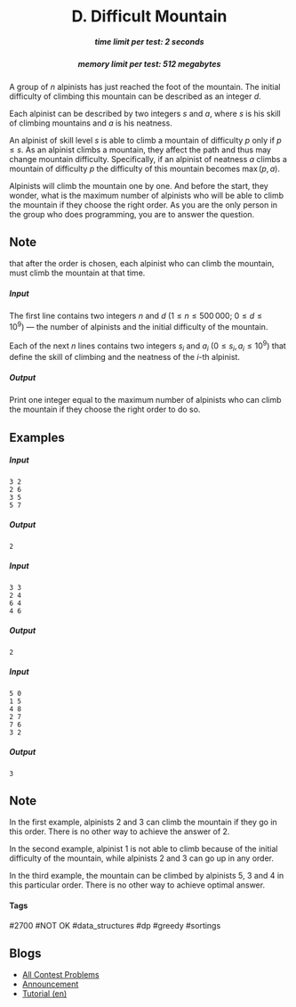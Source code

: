<h1 style='text-align: center;'> D. Difficult Mountain</h1>

<h5 style='text-align: center;'>time limit per test: 2 seconds</h5>
<h5 style='text-align: center;'>memory limit per test: 512 megabytes</h5>

A group of $n$ alpinists has just reached the foot of the mountain. The initial difficulty of climbing this mountain can be described as an integer $d$.

Each alpinist can be described by two integers $s$ and $a$, where $s$ is his skill of climbing mountains and $a$ is his neatness.

An alpinist of skill level $s$ is able to climb a mountain of difficulty $p$ only if $p \leq s$. As an alpinist climbs a mountain, they affect the path and thus may change mountain difficulty. Specifically, if an alpinist of neatness $a$ climbs a mountain of difficulty $p$ the difficulty of this mountain becomes $\max(p, a)$. 

Alpinists will climb the mountain one by one. And before the start, they wonder, what is the maximum number of alpinists who will be able to climb the mountain if they choose the right order. As you are the only person in the group who does programming, you are to answer the question.

## Note

 that after the order is chosen, each alpinist who can climb the mountain, must climb the mountain at that time. 

##### Input

The first line contains two integers $n$ and $d$ ($1 \leq n \leq 500\,000$; $0 \leq d \leq 10^9$) — the number of alpinists and the initial difficulty of the mountain.

Each of the next $n$ lines contains two integers $s_i$ and $a_i$ ($0 \leq s_i, a_i \leq 10^9$) that define the skill of climbing and the neatness of the $i$-th alpinist.

##### Output

Print one integer equal to the maximum number of alpinists who can climb the mountain if they choose the right order to do so.

## Examples

##### Input


```text
3 2
2 6
3 5
5 7
```
##### Output


```text
2
```
##### Input


```text
3 3
2 4
6 4
4 6
```
##### Output


```text
2
```
##### Input


```text
5 0
1 5
4 8
2 7
7 6
3 2
```
##### Output


```text
3
```
## Note

In the first example, alpinists $2$ and $3$ can climb the mountain if they go in this order. There is no other way to achieve the answer of $2$.

In the second example, alpinist $1$ is not able to climb because of the initial difficulty of the mountain, while alpinists $2$ and $3$ can go up in any order.

In the third example, the mountain can be climbed by alpinists $5$, $3$ and $4$ in this particular order. There is no other way to achieve optimal answer.



#### Tags 

#2700 #NOT OK #data_structures #dp #greedy #sortings 

## Blogs
- [All Contest Problems](../Codeforces_Round_751_(Div._1).md)
- [Announcement](../blogs/Announcement.md)
- [Tutorial (en)](../blogs/Tutorial_(en).md)

